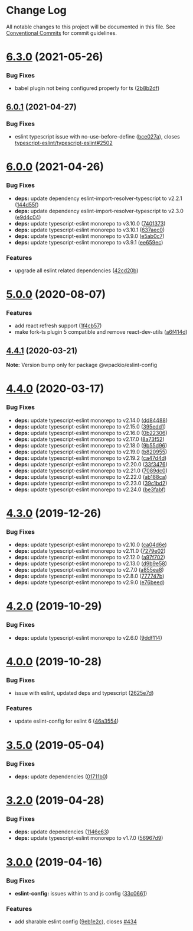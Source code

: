 # Change Log

All notable changes to this project will be documented in this file.
See [Conventional Commits](https://conventionalcommits.org) for commit guidelines.

# [6.3.0](https://github.com/swashata/wp-webpack-script/compare/v6.2.0...v6.3.0) (2021-05-26)

### Bug Fixes

- babel plugin not being configured properly for ts ([2b8b2df](https://github.com/swashata/wp-webpack-script/commit/2b8b2dfbc35b9b31f10ef4851add069d611ca1d7))

## [6.0.1](https://github.com/swashata/wp-webpack-script/compare/v6.0.0...v6.0.1) (2021-04-27)

### Bug Fixes

- eslint typescript issue with no-use-before-define ([bce027a](https://github.com/swashata/wp-webpack-script/commit/bce027ad2f3d5571eda2e9d180c488b0955e6a8b)), closes [typescript-eslint/typescript-eslint#2502](https://github.com/typescript-eslint/typescript-eslint/issues/2502)

# [6.0.0](https://github.com/swashata/wp-webpack-script/compare/v5.0.0...v6.0.0) (2021-04-26)

### Bug Fixes

- **deps:** update dependency eslint-import-resolver-typescript to v2.2.1 ([144d55f](https://github.com/swashata/wp-webpack-script/commit/144d55f2f5a01e9467383b3797a2a886f1f1c992))
- **deps:** update dependency eslint-import-resolver-typescript to v2.3.0 ([e9d4c04](https://github.com/swashata/wp-webpack-script/commit/e9d4c04a758f0996b7627d98992cc5e6731a293b))
- **deps:** update typescript-eslint monorepo to v3.10.0 ([7401373](https://github.com/swashata/wp-webpack-script/commit/74013737c6d4d3fce44e9d055a573f998ee5687f))
- **deps:** update typescript-eslint monorepo to v3.10.1 ([637aec0](https://github.com/swashata/wp-webpack-script/commit/637aec0ffb98a0bb4cb3945a8909805f0afeab11))
- **deps:** update typescript-eslint monorepo to v3.9.0 ([e5ab0c7](https://github.com/swashata/wp-webpack-script/commit/e5ab0c7180e72b7c960a5af1a04ca0bd96f60473))
- **deps:** update typescript-eslint monorepo to v3.9.1 ([ee659ec](https://github.com/swashata/wp-webpack-script/commit/ee659ecca4f846c3e5215eb2ee29ab876a435335))

### Features

- upgrade all eslint related dependencies ([42cd20b](https://github.com/swashata/wp-webpack-script/commit/42cd20ba62c8cef69909c08c648180c9083e1f1d))

# [5.0.0](https://github.com/swashata/wp-webpack-script/compare/v4.4.1...v5.0.0) (2020-08-07)

### Features

- add react refresh support ([1f4cb57](https://github.com/swashata/wp-webpack-script/commit/1f4cb579a0191dbcdc5a277d41944ad5acdf520f))
- make fork-ts plugin 5 compatible and remove react-dev-utils ([a6f414d](https://github.com/swashata/wp-webpack-script/commit/a6f414d644dc9552942b9b23172ff35c49b5ea78))

## [4.4.1](https://github.com/swashata/wp-webpack-script/compare/v4.4.0...v4.4.1) (2020-03-21)

**Note:** Version bump only for package @wpackio/eslint-config

# [4.4.0](https://github.com/swashata/wp-webpack-script/compare/v4.3.0...v4.4.0) (2020-03-17)

### Bug Fixes

- **deps:** update typescript-eslint monorepo to v2.14.0 ([dd84488](https://github.com/swashata/wp-webpack-script/commit/dd844889b6862d7693ecf92778faa5724e865553))
- **deps:** update typescript-eslint monorepo to v2.15.0 ([395edd1](https://github.com/swashata/wp-webpack-script/commit/395edd16fab781d4415e226829c4e071c4ed6d32))
- **deps:** update typescript-eslint monorepo to v2.16.0 ([0b22306](https://github.com/swashata/wp-webpack-script/commit/0b22306b516eb707126def8fa7a658c4d7531ef7))
- **deps:** update typescript-eslint monorepo to v2.17.0 ([8a73f52](https://github.com/swashata/wp-webpack-script/commit/8a73f52db06334b81c2a430c0c76721f3d7e056d))
- **deps:** update typescript-eslint monorepo to v2.18.0 ([9b55d96](https://github.com/swashata/wp-webpack-script/commit/9b55d96b330d051b2cc82bdba25443a3f23811e5))
- **deps:** update typescript-eslint monorepo to v2.19.0 ([b820955](https://github.com/swashata/wp-webpack-script/commit/b820955cc688b2963f08a3170e5596418de976eb))
- **deps:** update typescript-eslint monorepo to v2.19.2 ([ca47d4d](https://github.com/swashata/wp-webpack-script/commit/ca47d4d83ca583198702debf072120609d9801f6))
- **deps:** update typescript-eslint monorepo to v2.20.0 ([33f3476](https://github.com/swashata/wp-webpack-script/commit/33f347631be6794d511b0d6b385e567cd53fff3f))
- **deps:** update typescript-eslint monorepo to v2.21.0 ([7089dc0](https://github.com/swashata/wp-webpack-script/commit/7089dc0d54d406292d48297e7578dfb62588fbcf))
- **deps:** update typescript-eslint monorepo to v2.22.0 ([ab188ca](https://github.com/swashata/wp-webpack-script/commit/ab188caa450dd08c7139b2a6659b1d5080f8015a))
- **deps:** update typescript-eslint monorepo to v2.23.0 ([39c1bd2](https://github.com/swashata/wp-webpack-script/commit/39c1bd22ccd5a7b09b172648d1195619ca9d7bdd))
- **deps:** update typescript-eslint monorepo to v2.24.0 ([be3fabf](https://github.com/swashata/wp-webpack-script/commit/be3fabf08fb6b23e5fa398625d2964732ecd17b2))

# [4.3.0](https://github.com/swashata/wp-webpack-script/compare/v4.2.0...v4.3.0) (2019-12-26)

### Bug Fixes

- **deps:** update typescript-eslint monorepo to v2.10.0 ([ca04d6e](https://github.com/swashata/wp-webpack-script/commit/ca04d6e))
- **deps:** update typescript-eslint monorepo to v2.11.0 ([7279e02](https://github.com/swashata/wp-webpack-script/commit/7279e02))
- **deps:** update typescript-eslint monorepo to v2.12.0 ([a97f702](https://github.com/swashata/wp-webpack-script/commit/a97f702))
- **deps:** update typescript-eslint monorepo to v2.13.0 ([d9b9e58](https://github.com/swashata/wp-webpack-script/commit/d9b9e58))
- **deps:** update typescript-eslint monorepo to v2.7.0 ([a855ea8](https://github.com/swashata/wp-webpack-script/commit/a855ea8))
- **deps:** update typescript-eslint monorepo to v2.8.0 ([777747b](https://github.com/swashata/wp-webpack-script/commit/777747b))
- **deps:** update typescript-eslint monorepo to v2.9.0 ([e76beed](https://github.com/swashata/wp-webpack-script/commit/e76beed))

# [4.2.0](https://github.com/swashata/wp-webpack-script/compare/v4.1.0...v4.2.0) (2019-10-29)

### Bug Fixes

- **deps:** update typescript-eslint monorepo to v2.6.0 ([9ddf114](https://github.com/swashata/wp-webpack-script/commit/9ddf114))

# [4.0.0](https://github.com/swashata/wp-webpack-script/compare/v3.5.0...v4.0.0) (2019-10-28)

### Bug Fixes

- issue with eslint, updated deps and typescript ([2625e7d](https://github.com/swashata/wp-webpack-script/commit/2625e7d))

### Features

- update eslint-config for eslint 6 ([46a3554](https://github.com/swashata/wp-webpack-script/commit/46a3554))

# [3.5.0](https://github.com/swashata/wp-webpack-script/compare/v3.4.0...v3.5.0) (2019-05-04)

### Bug Fixes

- **deps:** update dependencies ([01711b0](https://github.com/swashata/wp-webpack-script/commit/01711b0))

# [3.2.0](https://github.com/swashata/wp-webpack-script/compare/v3.1.0...v3.2.0) (2019-04-28)

### Bug Fixes

- **deps:** update dependencies ([1146e63](https://github.com/swashata/wp-webpack-script/commit/1146e63))
- **deps:** update typescript-eslint monorepo to v1.7.0 ([56967d9](https://github.com/swashata/wp-webpack-script/commit/56967d9))

# [3.0.0](https://github.com/swashata/wp-webpack-script/compare/v2.13.0...v3.0.0) (2019-04-16)

### Bug Fixes

- **eslint-config:** issues within ts and js config ([33c0661](https://github.com/swashata/wp-webpack-script/commit/33c0661))

### Features

- add sharable eslint config ([9eb1e2c](https://github.com/swashata/wp-webpack-script/commit/9eb1e2c)), closes [#434](https://github.com/swashata/wp-webpack-script/issues/434)
